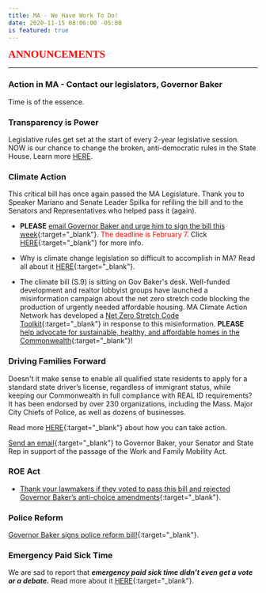 ```yaml
---
title: MA - We Have Work To Do!
date: 2020-11-15 08:06:00 -05:00
is featured: true
---
```


<span style="font-family:Papyrus; font-size:1.5em; color:red;">**ANNOUNCEMENTS**</span>

---

### Action in MA -  Contact our legislators, Governor Baker

Time is of the essence.

### Transparency is Power

Legislative rules get set at the start of every 2-year legislative session. NOW is our chance to change the broken, anti-democratic rules in the State House. Learn more [HERE](https://actonmass.org/the-campaign/).

### Climate Action

This critical bill has once again passed the MA Legislature. Thank you to Speaker Mariano and Senate Leader Spilka for refiling the bill and to the Senators and Representatives who helped pass it (again).

* **PLEASE** [email Governor Baker and urge him to sign the bill this week](https://www.mass.gov/forms/email-the-governors-office){:target="_blank"}. <span style="color:red;">The deadline is February 7.</span>  Click [HERE](https://drive.google.com/file/d/1A9Svn5fwnix_pFe1JC6UmjZH-5bEDG19/view?usp=sharing){:target="_blank"} for more info.

* Why is climate change legislation so difficult to accomplish in MA? Read all about it [HERE](https://www.cssn.org/wp-content/uploads/2021/01/MA-CSSN-Report-1.20.2021-Corrected-text.pdf){:target="_blank"}.

* The climate bill (S.9) is sitting on Gov Baker's desk. Well-funded development and realtor lobbyist groups have launched a misinformation campaign about the net zero stretch code blocking the production of urgently needed affordable housing. MA Climate Action Network has developed a [Net Zero Stretch Code Toolkit](https://www.massclimateaction.org/20){:target="_blank"} in response to this misinformation. **PLEASE** [help advocate for sustainable, healthy, and affordable homes in the Commonwealth](https://www.massclimateaction.org/20){:target="_blank"}!

### Driving Families Forward

Doesn't it make sense to enable all qualified state residents to apply for a standard state driver’s license, regardless of immigrant status, while keeping our Commonwealth in full compliance with REAL ID requirements?  It has been endorsed by over 230 organizations, including the Mass. Major City Chiefs of Police, as well as dozens of businesses.

Read more [HERE](https://www.miracoalition.org/get-involved/drivers-licenses/){:target="_blank"} about how you can take action.

[Send an email](https://actionnetwork.org/letters/dff-letter?source=direct_link&){:target="_blank"} to Governor Baker, your Senator and State Rep in support of the passage of the Work and Family Mobility Act.

### ROE Act

* [Thank your lawmakers if they voted to pass this bill and rejected Governor Baker’s anti-choice amendments](https://malegislature.gov/search/findmylegislator){:target="_blank"}.

### Police Reform

[Governor Baker signs police reform bill!](https://www.mass.gov/news/governor-baker-signs-police-reform-legislation){:target="_blank"}.

### Emergency Paid Sick Time

We are sad to report that ***emergency paid sick time didn't even get a vote or a debate.***
Read more about it [HERE](https://www.progressivemass.com/nov-2020-house-budget-roll-call){:target="_blank"}.